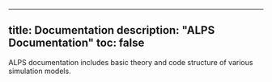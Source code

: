 
---
title: Documentation
description: "ALPS Documentation"
toc: false
---
ALPS documentation includes basic theory and code structure of various simulation models. 






